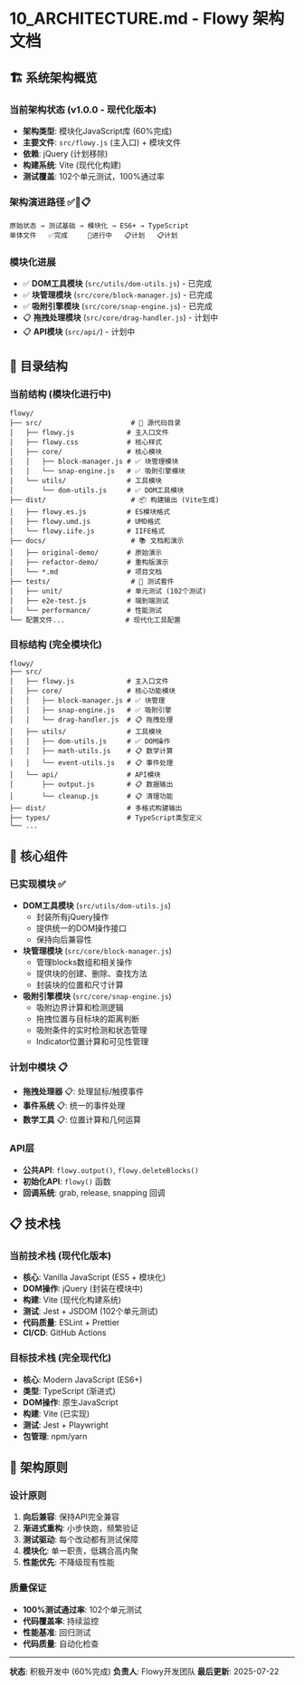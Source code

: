 # 10_ARCHITECTURE.md - Flowy 架构文档

## 🏗️ 系统架构概览

### 当前架构状态 (v1.0.0 - 现代化版本)
- **架构类型**: 模块化JavaScript库 (60%完成)
- **主要文件**: `src/flowy.js` (主入口) + 模块文件
- **依赖**: jQuery (计划移除)
- **构建系统**: Vite (现代化构建)
- **测试覆盖**: 102个单元测试，100%通过率

### 架构演进路径 ✅🔄📋
```
原始状态 → 测试基础 → 模块化 → ES6+ → TypeScript
单体文件   ✅完成     🔄进行中   📋计划   📋计划
```

### 模块化进展
- ✅ **DOM工具模块** (`src/utils/dom-utils.js`) - 已完成
- ✅ **块管理模块** (`src/core/block-manager.js`) - 已完成
- ✅ **吸附引擎模块** (`src/core/snap-engine.js`) - 已完成
- 📋 **拖拽处理模块** (`src/core/drag-handler.js`) - 计划中
- 📋 **API模块** (`src/api/`) - 计划中

## 📁 目录结构

### 当前结构 (模块化进行中)
```
flowy/
├── src/                      # 🎯 源代码目录
│   ├── flowy.js             # 主入口文件
│   ├── flowy.css            # 核心样式
│   ├── core/                # 核心模块
│   │   ├── block-manager.js # ✅ 块管理模块
│   │   └── snap-engine.js   # ✅ 吸附引擎模块
│   └── utils/               # 工具模块
│       └── dom-utils.js     # ✅ DOM工具模块
├── dist/                     # 📦 构建输出 (Vite生成)
│   ├── flowy.es.js          # ES模块格式
│   ├── flowy.umd.js         # UMD格式
│   └── flowy.iife.js        # IIFE格式
├── docs/                     # 📚 文档和演示
│   ├── original-demo/       # 原始演示
│   ├── refactor-demo/       # 重构版演示
│   └── *.md                 # 项目文档
├── tests/                    # 🧪 测试套件
│   ├── unit/                # 单元测试 (102个测试)
│   ├── e2e-test.js          # 端到端测试
│   └── performance/         # 性能测试
└── 配置文件...               # 现代化工具配置
```

### 目标结构 (完全模块化)
```
flowy/
├── src/
│   ├── flowy.js             # 主入口文件
│   ├── core/                # 核心功能模块
│   │   ├── block-manager.js # ✅ 块管理
│   │   ├── snap-engine.js   # ✅ 吸附引擎
│   │   └── drag-handler.js  # 📋 拖拽处理
│   ├── utils/               # 工具模块
│   │   ├── dom-utils.js     # ✅ DOM操作
│   │   ├── math-utils.js    # 📋 数学计算
│   │   └── event-utils.js   # 📋 事件处理
│   └── api/                 # API模块
│       ├── output.js        # 📋 数据输出
│       └── cleanup.js       # 📋 清理功能
├── dist/                    # 多格式构建输出
├── types/                   # TypeScript类型定义
└── ...
```

## 🔧 核心组件

### 已实现模块 ✅
- **DOM工具模块** (`src/utils/dom-utils.js`)
  - 封装所有jQuery操作
  - 提供统一的DOM操作接口
  - 保持向后兼容性
- **块管理模块** (`src/core/block-manager.js`)
  - 管理blocks数组和相关操作
  - 提供块的创建、删除、查找方法
  - 封装块的位置和尺寸计算
- **吸附引擎模块** (`src/core/snap-engine.js`)
  - 吸附边界计算和检测逻辑
  - 拖拽位置与目标块的距离判断
  - 吸附条件的实时检测和状态管理
  - Indicator位置计算和可见性管理

### 计划中模块 📋
- **拖拽处理器** 📋: 处理鼠标/触摸事件
- **事件系统** 📋: 统一的事件处理
- **数学工具** 📋: 位置计算和几何运算

### API层
- **公共API**: `flowy.output()`, `flowy.deleteBlocks()`
- **初始化API**: `flowy()` 函数
- **回调系统**: grab, release, snapping 回调

## 📋 技术栈

### 当前技术栈 (现代化版本)
- **核心**: Vanilla JavaScript (ES5 + 模块化)
- **DOM操作**: jQuery (封装在模块中)
- **构建**: Vite (现代化构建系统)
- **测试**: Jest + JSDOM (102个单元测试)
- **代码质量**: ESLint + Prettier
- **CI/CD**: GitHub Actions

### 目标技术栈 (完全现代化)
- **核心**: Modern JavaScript (ES6+)
- **类型**: TypeScript (渐进式)
- **DOM操作**: 原生JavaScript
- **构建**: Vite (已实现)
- **测试**: Jest + Playwright
- **包管理**: npm/yarn

## 🎯 架构原则

### 设计原则
1. **向后兼容**: 保持API完全兼容
2. **渐进式重构**: 小步快跑，频繁验证
3. **测试驱动**: 每个改动都有测试保障
4. **模块化**: 单一职责，低耦合高内聚
5. **性能优先**: 不降级现有性能

### 质量保证
- **100%测试通过率**: 102个单元测试
- **代码覆盖率**: 持续监控
- **性能基准**: 回归测试
- **代码质量**: 自动化检查

---

**状态**: 积极开发中 (60%完成)
**负责人**: Flowy开发团队
**最后更新**: 2025-07-22
